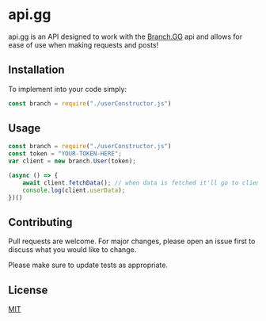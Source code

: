 # api.gg

api.gg is an API designed to work with the [Branch.GG](https://branch.gg/) api and allows for ease of use when making requests and posts!

## Installation

To implement into your code simply:

```javascript
const branch = require("./userConstructor.js")
```

## Usage

```javascript
const branch = require("./userConstructor.js")
const token = "YOUR-TOKEN-HERE";
var client = new branch.User(token); 

(async () => {
    await client.fetchData(); // when data is fetched it'll go to client's var .userData
    console.log(client.userData);
})()
```

## Contributing
Pull requests are welcome. For major changes, please open an issue first to discuss what you would like to change.

Please make sure to update tests as appropriate.

## License
[MIT](https://choosealicense.com/licenses/mit/)
